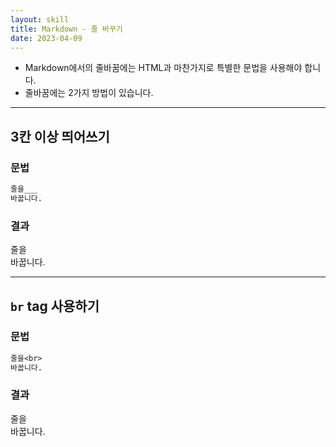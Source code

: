 ```yaml
---
layout: skill
title: Markdown - 줄 바꾸기
date: 2023-04-09
---
```





- Markdown에서의 줄바꿈에는 HTML과 마찬가지로 특별한 문법을 사용해야 합니다.
- 줄바꿈에는 2가지 방법이 있습니다.




---




## 3칸 이상 띄어쓰기


### 문법

```txt
줄을___
바꿉니다.
```


### 결과

줄을   
바꿉니다.




---




## `br` tag 사용하기


### 문법

```txt
줄을<br>
바꿉니다.
```


### 결과

줄을<br>
바꿉니다.
